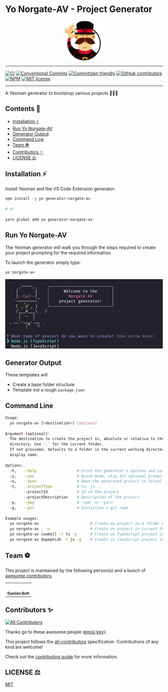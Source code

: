 # Yo Norgate-AV - Project Generator

<div align="center">
    <img src="./assets/yeoman.png" alt="yeoman"/>
</div>

---

[![CI](https://github.com/Norgate-AV-Solutions-Ltd/generator-norgate-av/actions/workflows/main.yml/badge.svg)](https://github.com/Norgate-AV-Solutions-Ltd/generator-norgate-av/actions)
[![Conventional Commits](https://img.shields.io/badge/Conventional%20Commits-1.0.0-%23FE5196?logo=conventionalcommits&logoColor=white)](https://conventionalcommits.org)
[![Commitizen friendly](https://img.shields.io/badge/commitizen-friendly-brightgreen.svg)](http://commitizen.github.io/cz-cli/)
[![GitHub contributors](https://img.shields.io/github/contributors/Norgate-AV-Solutions-Ltd/generator-norgate-av)](#contributors)
[![NPM](https://img.shields.io/npm/v/generator-norgate-av.svg)](https://www.npmjs.com/package/generator-norgate-av)
[![MIT license](https://img.shields.io/badge/License-MIT-blue.svg)](LICENSE)

---

A Yeoman generator to bootstrap various projects 🚀🚀🚀

<!-- START doctoc generated TOC please keep comment here to allow auto update -->
<!-- DON'T EDIT THIS SECTION, INSTEAD RE-RUN doctoc TO UPDATE -->

## Contents 📖

-   [Installation :zap:](#installation-zap)
-   [Run Yo Norgate-AV](#run-yo-norgate-av)
-   [Generator Output](#generator-output)
-   [Command Line](#command-line)
-   [Team :soccer:](#team-soccer)
-   [Contributors :sparkles:](#contributors-sparkles)
-   [LICENSE :balance_scale:](#license-balance_scale)

<!-- END doctoc generated TOC please keep comment here to allow auto update -->

## Installation :zap:

Install Yeoman and the VS Code Extension generator:

```bash
npm install -g yo generator-norgate-av

# or

yarn global add yo generator-norgate-av
```

## Run Yo Norgate-AV

The Yeoman generator will walk you through the steps required to create your project prompting for the required information.

To launch the generator simply type:

```bash
yo norgate-av
```

<div align="center">
    <img src="./assets/yo-norgate-av.png" alt="the-command-generator" width="750"/>
</div>

## Generator Output

These templates will

-   Create a base folder structure
-   Template out a rough `package.json`

## Command Line

```bash
Usage:
  yo norgate-av [<destination>] [options]

Argument (optional):
  The destination to create the project in, absolute or relative to the current working
  directory. Use '.' for the current folder.
  If not provided, defaults to a folder in the current working directory with the project
  display name.

Options:
  -h,   --help                  # Print the generator's options and usage
  -y,   --yes                   # Quick mode, skip all optional prompts and use defaults
  -o,   --open                  # Open the generated project in Visual Studio Code
  -t,   --projectType           # ts, js...
        --projectId             # Id of the project
        --projectDescription    # Description of the project
  -p,   --pkg                   # 'npm' or 'yarn'
  -g,   --git                   # Initialize a git repo

Example usages:
  yo norgate-av                       # Create an project in a folder with the projects's name.
  yo norgate-av . -o                  # Create an project in current folder and open with Visual Studio Code.
  yo norgate-av cowbell -t ts -y      # Create an TypeScript project in './cowbell', skip prompts, use defaults.
  yo norgate-av dopephish -t js -g    # Create an JavaScript project in './dopephish', initialize a git repository.
```

## Team :soccer:

This project is maintained by the following person(s) and a bunch of [awesome contributors](https://github.com/Norgate-AV-Solutions-Ltd/generator-norgate-av/graphs/contributors).

<table>
  <tr>
    <td align="center"><a href="https://github.com/damienbutt"><img src="https://avatars.githubusercontent.com/damienbutt?v=4?s=100" width="100px;" alt=""/><br /><sub><b>Damien Butt</b></sub></a><br /></td>
  </tr>
</table>

## Contributors :sparkles:

<!-- ALL-CONTRIBUTORS-BADGE:START - Do not remove or modify this section -->

[![All Contributors](https://img.shields.io/badge/all_contributors-1-orange.svg?style=flat-square)](#contributors-)

<!-- ALL-CONTRIBUTORS-BADGE:END -->

Thanks go to these awesome people ([emoji key](https://allcontributors.org/docs/en/emoji-key)):

<!-- ALL-CONTRIBUTORS-LIST:START - Do not remove or modify this section -->
<!-- prettier-ignore-start -->
<!-- markdownlint-disable -->

<!-- markdownlint-restore -->
<!-- prettier-ignore-end -->

<!-- ALL-CONTRIBUTORS-LIST:END -->

This project follows the [all-contributors](https://allcontributors.org) specification.
Contributions of any kind are welcome!

Check out the [contributing guide](CONTRIBUTING.md) for more information.

## LICENSE :balance_scale:

[MIT](LICENSE)
